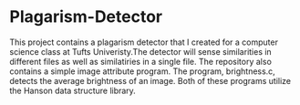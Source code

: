 # Plagarism-Detector

This project contains a plagarism detector that I created for a computer science class at Tufts Univeristy.The detector will sense similarities in different files as well as similatiries in a single file. The repository also contains a simple image attribute program. The program, brightness.c, detects the average brightness of an image. Both of these programs utilize the Hanson data structure library. 
